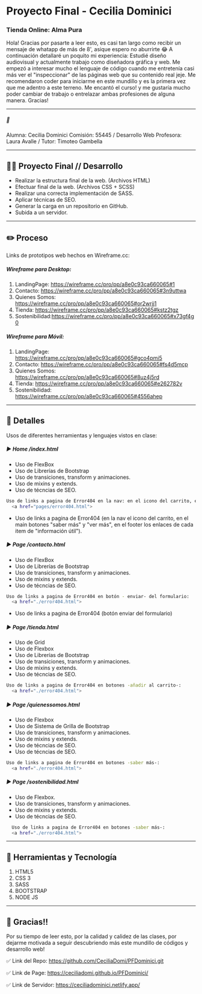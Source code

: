 # Proyecto Final - Cecilia Dominici
### Tienda Online: Alma Pura



Hola! Gracias por pasarte a leer esto, es casi tan largo como recibir un mensaje de whatapp de más de 8', asique espero no aburrirte 😂
A continuación detallaré un poquito mi experiencia: Estudié diseño audiovisual y actualmente trabajo como diseñadora gráfica y web. Me empezó a interesar mucho el lenguaje de código cuando me entretenía casi más ver el "inspeccionar" de las páginas web que su contenido real jeje. Me recomendaron coder para iniciarme en este mundillo y es la primera vez que me adentro a este terreno. Me encantó el curso! y me gustaría mucho poder cambiar de trabajo o entrelazar ambas profesiones de alguna manera. Gracias!


----------------------------------

##### 👩 
Alumna: Cecilia Dominici 
Comisión: 55445 / Desarrollo Web
Profesora: Laura Avalle / Tutor: Timoteo Gambella

----------------------------------

## 👩‍💻 Proyecto Final // Desarrollo
+ Realizar la estructura final de la web. (Archivos HTML)
+ Efectuar final de la web. (Archivos CSS + SCSS)
+ Realizar una correcta implementación de SASS.
+ Aplicar técnicas de SEO.
+ Generar la carga en un repositorio en GitHub.
+ Subida a un servidor.



---------------------------------------------------

## ✏️  Proceso

Links de prototipos web hechos en Wireframe.cc:

##### **Wireframe para Desktop:**
1) LandingPage: https://wireframe.cc/pro/pp/a8e0c93ca660065#1
2) Contacto: https://wireframe.cc/pro/pp/a8e0c93ca660065#3n9uttwa
3) Quienes Somos: https://wireframe.cc/pro/pp/a8e0c93ca660065#or2wrjj1
4) Tienda: https://wireframe.cc/pro/pp/a8e0c93ca660065#kstz2tgz
5) Sostenibilidad:https://wireframe.cc/pro/pp/a8e0c93ca660065#x73gf4g0
 
##### **Wireframe para Móvil:**
1) LandingPage: https://wireframe.cc/pro/pp/a8e0c93ca660065#gco4pmi5
2) Contacto: https://wireframe.cc/pro/pp/a8e0c93ca660065#fs4d5mcp
3) Quienes Somos: https://wireframe.cc/pro/pp/a8e0c93ca660065#8uz4j5rd
4) Tienda: https://wireframe.cc/pro/pp/a8e0c93ca660065#e262782v
5) Sostenibilidad: https://wireframe.cc/pro/pp/a8e0c93ca660065#4556ahep

---------------------------------------------------

## 🔎  Detalles

Usos de diferentes herramientas y lenguajes vistos en clase:

##### ▶ **Home /index.html**
- Uso de FlexBox
- Uso de Librerías de Bootstrap
- Uso de transiciones, transform y animaciones.
- Uso de mixins y extends.
- Uso de técncias de SEO.
```sh
Uso de links a pagina de Error404 en la nav: en el icono del carrito, en el main: en botones -saber más- y -ver más- y en el footer: en los enlaces de cada item de -información útil-).
  <a href="pages/error404.html">
```
- Uso de links a pagina de Error404 (en la nav el icono del carrito, en el main botones "saber más" y "ver más", en el footer los enlaces de cada item de "información útil").

##### ▶ **Page /contacto.html**
- Uso de FlexBox
- Uso de Librerías de Bootstrap
- Uso de transiciones, transform y animaciones.
- Uso de mixins y extends.
- Uso de técncias de SEO.
```sh
Uso de links a pagina de Error404 en botón - enviar- del formulario:
  <a href="./error404.html">
```
- Uso de links a pagina de Error404 (botón enviar del formulario)

##### ▶ **Page /tienda.html**
- Uso de Grid
- Uso de Flexbox
- Uso de Librerías de Bootstrap
- Uso de transiciones, transform y animaciones.
- Uso de mixins y extends.
- Uso de técncias de SEO.
```sh
Uso de links a pagina de Error404 en botones -añadir al carrito-:
  <a href="./error404.html">
```

##### ▶ **Page /quienessomos.html**
- Uso de Flexbox
- Uso de Sistema de Grilla de Bootstrap
- Uso de transiciones, transform y animaciones.
- Uso de mixins y extends.
- Uso de técncias de SEO.
- Uso de técncias de SEO.
```sh
Uso de links a pagina de Error404 en botones -saber más-:
  <a href="./error404.html">
```

##### ▶ **Page /sostenibilidad.html**
- Uso de Flexbox.
- Uso de transiciones, transform y animaciones.
- Uso de mixins y extends.
- Uso de técncias de SEO.
```sh
  Uso de links a pagina de Error404 en botones -saber más-:
  <a href="./error404.html">
```
---------------------------------------------------

## 🔧 Herramientas y Tecnología
1) HTML5
2) CSS 3
3) SASS
4) BOOTSTRAP
5) NODE JS

----------------------------------

## 💚 Gracias!!
Por su tiempo de leer esto, por la calidad y calidez de las clases, por dejarme motivada a seguir descubriendo más este mundillo de códigos y desarrollo web!



✅ Link del Repo:  https://github.com/CeciliaDomi/PFDominici.git

✅ Link de Page: https://ceciliadomi.github.io/PFDominici/

✅ Link de Servidor: https://ceciliadominici.netlify.app/

